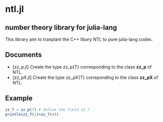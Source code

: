 # ntl.jl
## number theory library for julia-lang
This library aim to tranplant the C++ libary NTL to pure julia-lang codes.

## Documents
- [zz_p.jl] Create the type zz_p{T} corresponding to the class **zz_p** of NTL.
- [zz_pX.jl] Create the type zz_pX{T} correponding to the class **zz_pX** of NTL.

## Example
```julia
zz_7 = zz_p(7) # define the field zz_7
println(zz_7(1)+zz_7(4))

```
